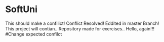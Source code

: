 # SoftUni
This should make a confilict!
Conflict Resolved!
Eddited in master Branch!
This project will contian.. Repository made for exercises..
Hello, again!!!
#Change expected confilct
